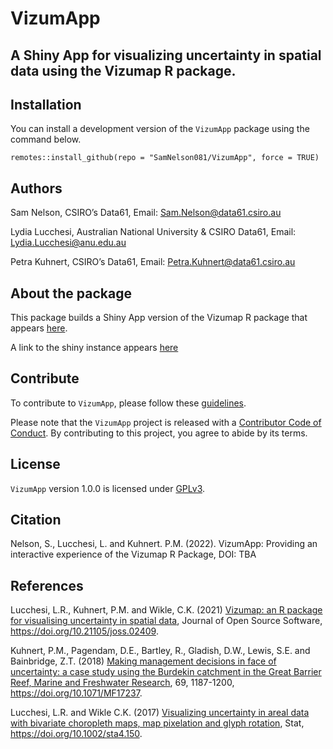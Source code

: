 
<!-- README.md is generated from README.Rmd. Please edit that file -->

# VizumApp

## A Shiny App for visualizing uncertainty in spatial data using the Vizumap R package.

## Installation

You can install a development version of the `VizumApp` package using the
command below.

    remotes::install_github(repo = "SamNelson081/VizumApp", force = TRUE)

## Authors

Sam Nelson, CSIRO’s Data61, Email: <Sam.Nelson@data61.csiro.au>

Lydia Lucchesi, Australian National University & CSIRO Data61, Email:
<Lydia.Lucchesi@anu.edu.au>

Petra Kuhnert, CSIRO’s Data61, Email: <Petra.Kuhnert@data61.csiro.au>

## About the package

This package builds a Shiny App version of the Vizumap R package that
appears [here](https://github.com/lydialucchesi/Vizumap).

A link to the shiny instance appears [here](https://)

## Contribute

To contribute to `VizumApp`, please follow these
[guidelines](CONTRIBUTING.md).

Please note that the `VizumApp` project is released with a [Contributor
Code of Conduct](CONDUCT.md). By contributing to this project, you agree
to abide by its terms.

## License

`VizumApp` version 1.0.0 is licensed under [GPLv3](LICENSE.md).

## Citation

Nelson, S., Lucchesi, L. and Kuhnert. P.M. (2022). VizumApp: Providing
an interactive experience of the Vizumap R Package, DOI: TBA

## References

Lucchesi, L.R., Kuhnert, P.M. and Wikle, C.K. (2021) [Vizumap: an R
package for visualising uncertainty in spatial
data](https://doi.org/10.21105/joss.02409), Journal of Open Source
Software, <https://doi.org/10.21105/joss.02409>.

Kuhnert, P.M., Pagendam, D.E., Bartley, R., Gladish, D.W., Lewis, S.E.
and Bainbridge, Z.T. (2018) [Making management decisions in face of
uncertainty: a case study using the Burdekin catchment in the Great
Barrier Reef, Marine and Freshwater
Research](https://publications.csiro.au/publications/#publication/PIcsiro:EP168206),
69, 1187-1200, <https://doi.org/10.1071/MF17237>.

Lucchesi, L.R. and Wikle C.K. (2017) [Visualizing uncertainty in areal
data with bivariate choropleth maps, map pixelation and glyph
rotation](http://faculty.missouri.edu/~wiklec/LucchesiWikle2017Stat),
Stat, <https://doi.org/10.1002/sta4.150>.

